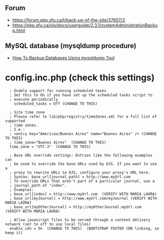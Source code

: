 ## Forum
* https://forum.pkp.sfu.ca/t/back-up-of-the-site/37657/2
* https://pkp.sfu.ca/ojs/docs/userguide/2.3.1/systemAdministrationBackup.html

## MySQL database (mysqldump procedure)
* [How To Backup Databases Using mysqldump Tool](http://www.mysqltutorial.org/how-to-backup-database-using-mysqldump.aspx)

# config.inc.php (check this settings)

      ; Enable support for running scheduled tasks
      ; Set this to On if you have set up the scheduled tasks script to
      ; execute periodically
        scheduled_tasks = Off (CHANGE TO THIS)
		
	  ; Site time zone
      ; Please refer to lib/pkp/registry/timeZones.xml for a full list of supported
      ; time zones.
      ; I.e.:
      ; <entry key="Americas/Buenos Aires" name="Buenos Aires" /> (CHANGE TO THIS)
      ; time_zone="Buenos Aires"  (CHANGE TO THIS)
      time_zone = "UTC-3"  (CHANGE TO THIS)
	  
      ; Base URL override settings: Entries like the following examples can
      ; be used to override the base URLs used by OJS. If you want to use a
      ; proxy to rewrite URLs to OJS, configure your proxy's URL here.
      ; Syntax: base_url[journal_path] = http://www.myUrl.com
      ; To override URLs that aren't part of a particular journal, use a
      ; journal_path of "index".
      ; Examples:
      ; base_url[index] = http://www.myUrl.com  (VERIFY WITH MARIA LAURA)
      ; base_url[myJournal] = http://www.myUrl.com/myJournal (VERIFY WITH MARIA LAURA)
      ; base_url[myOtherJournal] = http://myOtherJournal.myUrl.com  (VERIFY WITH MARIA LAURA)
      
      ; Allow javascript files to be served through a content delivery network (set to off to use local files)
      enable_cdn = On  (CHANGE TO THIS)  (BOOTSTRAP FOSTER CDN linking, so keep it)
      
      
	  
	  
	  